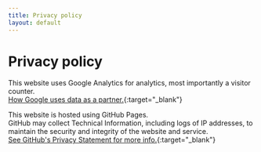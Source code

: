 ```yaml
---
title: Privacy policy
layout: default
---
```


# Privacy policy

This website uses Google Analytics for analytics, most importantly a visitor counter.  
[How Google uses data as a partner.](https://www.google.com/policies/privacy/partners/){:target="_blank"}

This website is hosted using GitHub Pages.  
GitHub may collect Technical Information, including logs of IP addresses, to maintain the security and integrity of the website and service.  
[See GitHub's Privacy Statement for more info.](https://help.github.com/en/articles/github-privacy-statement#github-pages){:target="_blank"}

